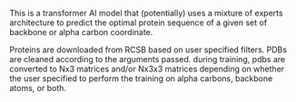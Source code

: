 This is a transformer AI model that (potentially) uses a mixture of experts architecture to predict the optimal protein sequence of a given set of backbone or alpha carbon coordinate.

Proteins are downloaded from RCSB based on user specified filters. PDBs are cleaned according to the arguments passed. during training, pdbs are converted to Nx3 matrices and/or Nx3x3 matrices depending on whether the user specified to perform the training on alpha carbons, backbone atoms, or both. 